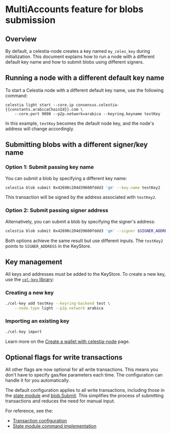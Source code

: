 # MultiAccounts feature for blobs submission

## Overview

<!-- markdownlint-disable MD013 -->
<!-- markdownlint-disable MD033 -->
<script setup>
import constants from '/.vitepress/constants/constants.js'
</script>

By default, a celestia-node creates a key named `my_celes_key` during
initialization. This document explains how to run a node with a different
default key name and how to submit blobs using different signers.

## Running a node with a different default key name

To start a Celestia node with a different default key name, use the following
command:

```sh-vue
celestia light start --core.ip consensus.celestia-{{constants.arabicaChainId}}.com \
    --core.port 9090 --p2p.network=arabica --keyring.keyname testKey
```

In this example, `testKey` becomes the default node key, and the
node's address will change accordingly.

## Submitting blobs with a different signer/key name

### Option 1: Submit passing key name

You can submit a blob by specifying a different key name:

```sh
celestia blob submit 0x42690c204d39600fddd3 'gm' --key.name testKey2
```

This transaction will be signed by the address associated with `testKey2`.

### Option 2: Submit passing signer address

Alternatively, you can submit a blob by specifying the signer's address:

```sh
celestia blob submit 0x42690c204d39600fddd3 'gm' --signer $SIGNER_ADDRESS
```

Both options achieve the same result but use different inputs. The
`testKey2` points to `SIGNER_ADDRESS` in the KeyStore.

## Key management

All keys and addresses must be added to the KeyStore. To create a new key,
use the [`cel-key` library](https://github.com/celestiaorg/celestia-node/blob/main/cmd/cel-key/main.go):

### Creating a new key

```sh
./cel-key add testKey --keyring-backend test \
    --node.type light --p2p.network arabica
```

### Importing an existing key

```sh
./cel-key import
```
Learn more on the
[Create a wallet with celestia-node](/tutorials/celestia-node-key.md#create-a-wallet-with-celestia-node)
page.

## Optional flags for write transactions

All other flags are now optional for all write transactions. This
means you don't have to specify gas/fee parameters each time.
The configuration can handle it for you automatically.


The default configuration applies to all write transactions,
including those in the [state module](https://node-rpc-docs.celestia.org/#state)
and [blob.Submit](https://node-rpc-docs.celestia.org/#blob.Submit).
This simplifies the process of submitting transactions and
reduces the need for manual input.

For reference, see the:
- [Transaction configuration](https://github.com/celestiaorg/celestia-node/blob/87e2802b687065055e117b4ed2a0128d0666587d/state/tx_config.go#L35)
- [State module command implementation](https://github.com/celestiaorg/celestia-node/blob/87e2802b687065055e117b4ed2a0128d0666587d/nodebuilder/state/cmd/state.go#L420)
